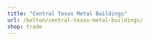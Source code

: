 ```yaml
---
title: "Central Texas Metal Buildings"
url: /belton/central-texas-metal-buildings/
shop: trade
---
```

